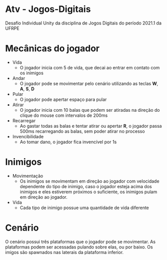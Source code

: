 # Atv - Jogos-Digitais

Desafio Individual Unity da disciplina de Jogos Digitais do período 2021.1 da UFRPE

# Mecânicas do jogador
 - Vida
   - O jogador inicia com 5 de vida, que decai ao entrar em contato com os inimigos
 - Andar
   - O jogador pode se movimentar pelo cenário utilizando as teclas **W**, **A**, **S**, **D**
 - Pular
   - O jogador pode apertar espaço para pular
 - Atirar
   - O jogador inicia com 10 balas que podem ser atiradas na direção do clique do mouse com intervalos de 200ms
 - Recarregar
   - Ao gastar todas as balas e tentar atirar ou apertar **R**, o jogador passa 500ms recarregando as balas, sem poder atirar no processo
 - Invencibilidade
   - Ao tomar dano, o jogador fica invencível por 1s

# Inimigos
 - Movimentação
   - Os inimigos se movimentam em direção ao jogador com velocidade dependente do tipo de inimigo, caso o jogador esteja acima dos inimigos e eles estiverem próximos o suficiente, os inimigos pulam em direção ao jogador.
 - Vida
   - Cada tipo de inimigo possue uma quantidade de vida diferente

# Cenário
O cenário possui três plataformas que o jogador pode se movimentar. As plataformas podem ser acessadas pulando sobre elas, ou por baixo. Os imigos são spawnados nas laterais da plataforma inferior.
